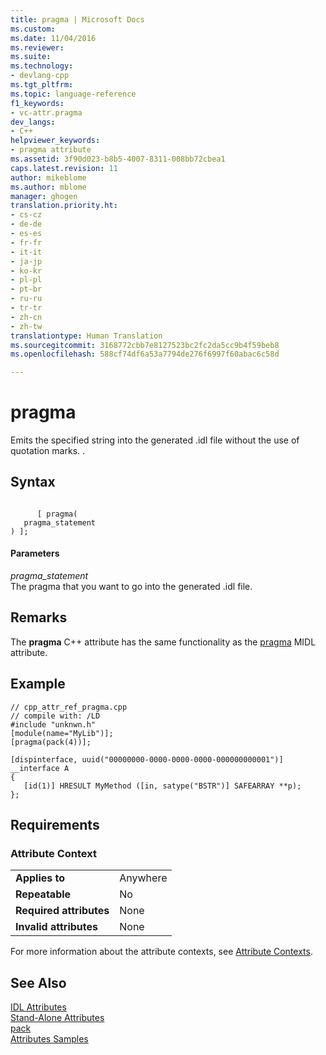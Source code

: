 ```yaml
---
title: pragma | Microsoft Docs
ms.custom: 
ms.date: 11/04/2016
ms.reviewer: 
ms.suite: 
ms.technology:
- devlang-cpp
ms.tgt_pltfrm: 
ms.topic: language-reference
f1_keywords:
- vc-attr.pragma
dev_langs:
- C++
helpviewer_keywords:
- pragma attribute
ms.assetid: 3f90d023-b8b5-4007-8311-008bb72cbea1
caps.latest.revision: 11
author: mikeblome
ms.author: mblome
manager: ghogen
translation.priority.ht:
- cs-cz
- de-de
- es-es
- fr-fr
- it-it
- ja-jp
- ko-kr
- pl-pl
- pt-br
- ru-ru
- tr-tr
- zh-cn
- zh-tw
translationtype: Human Translation
ms.sourcegitcommit: 3168772cbb7e8127523bc2fc2da5cc9b4f59beb8
ms.openlocfilehash: 588cf74df6a53a7794de276f6997f60abac6c58d

---
```

# pragma
Emits the specified string into the generated .idl file without the use of  quotation marks. .  
  
## Syntax  
  
```  
  
      [ pragma(  
   pragma_statement  
) ];  
```  
  
#### Parameters  
 *pragma_statement*  
 The pragma that you want to go into the generated .idl file.  
  
## Remarks  
 The **pragma** C++ attribute has the same functionality as the [pragma](http://msdn.microsoft.com/library/windows/desktop/aa367143) MIDL attribute.  
  
## Example  
  
```  
// cpp_attr_ref_pragma.cpp  
// compile with: /LD  
#include "unknwn.h"  
[module(name="MyLib")];  
[pragma(pack(4))];  
  
[dispinterface, uuid("00000000-0000-0000-0000-000000000001")]  
__interface A  
{  
   [id(1)] HRESULT MyMethod ([in, satype("BSTR")] SAFEARRAY **p);  
};  
```  
  
## Requirements  
  
### Attribute Context  
  
|||  
|-|-|  
|**Applies to**|Anywhere|  
|**Repeatable**|No|  
|**Required attributes**|None|  
|**Invalid attributes**|None|  
  
 For more information about the attribute contexts, see [Attribute Contexts](../windows/attribute-contexts.md).  
  
## See Also  
 [IDL Attributes](../windows/idl-attributes.md)   
 [Stand-Alone Attributes](../windows/stand-alone-attributes.md)   
 [pack](../preprocessor/pack.md)   
 [Attributes Samples](http://msdn.microsoft.com/en-us/558ebdb2-082f-44dc-b442-d8d33bf7bdb8)


<!--HONumber=Jan17_HO1-->


